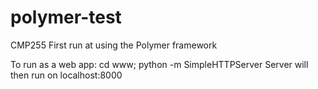 # polymer-test
CMP255 First run at using the Polymer framework

To run as a web app: cd www; python -m SimpleHTTPServer
Server will then run on localhost:8000
